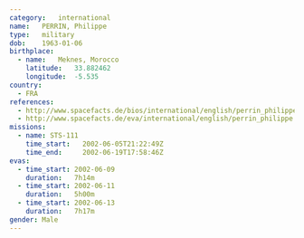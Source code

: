 ```yaml
---
category:	international
name:	PERRIN, Philippe
type:	military
dob:	1963-01-06
birthplace:
  - name:	Meknes, Morocco
    latitude:	33.882462
    longitude:	-5.535
country:
  - FRA
references:
  - http://www.spacefacts.de/bios/international/english/perrin_philippe.htm
  - http://www.spacefacts.de/eva/international/english/perrin_philippe.htm
missions:
  - name: STS-111
    time_start:   2002-06-05T21:22:49Z
    time_end:     2002-06-19T17:58:46Z
evas:
  - time_start: 2002-06-09
    duration:   7h14m
  - time_start: 2002-06-11
    duration:   5h00m
  - time_start: 2002-06-13
    duration:   7h17m
gender:	Male
---
```

